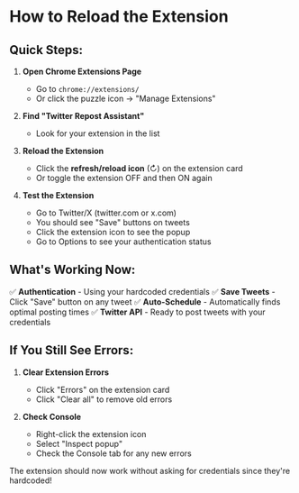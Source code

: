 # How to Reload the Extension

## Quick Steps:

1. **Open Chrome Extensions Page**
   - Go to `chrome://extensions/`
   - Or click the puzzle icon → "Manage Extensions"

2. **Find "Twitter Repost Assistant"**
   - Look for your extension in the list

3. **Reload the Extension**
   - Click the **refresh/reload icon** (↻) on the extension card
   - Or toggle the extension OFF and then ON again

4. **Test the Extension**
   - Go to Twitter/X (twitter.com or x.com)
   - You should see "Save" buttons on tweets
   - Click the extension icon to see the popup
   - Go to Options to see your authentication status

## What's Working Now:

✅ **Authentication** - Using your hardcoded credentials
✅ **Save Tweets** - Click "Save" button on any tweet
✅ **Auto-Schedule** - Automatically finds optimal posting times
✅ **Twitter API** - Ready to post tweets with your credentials

## If You Still See Errors:

1. **Clear Extension Errors**
   - Click "Errors" on the extension card
   - Click "Clear all" to remove old errors

2. **Check Console**
   - Right-click the extension icon
   - Select "Inspect popup"
   - Check the Console tab for any new errors

The extension should now work without asking for credentials since they're hardcoded!
